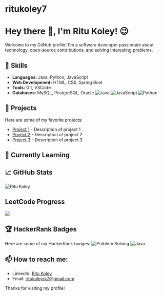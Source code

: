 # ritukoley7

# Hey there 👋, I'm Ritu Koley! 😉

Welcome to my GitHub profile! I'm a software developer passionate about technology, open-source contributions, and solving interesting problems. 

## 🌟 Skills
- **Languages:** Java, Python, JavaScript
- **Web Development:** HTML, CSS, Spring Boot
- **Tools:** Git, VSCode
- **Databases:** MySQL, PostgreSQL, Oracle
![Java](https://img.shields.io/badge/Java-ED8B00?style=for-the-badge&logo=java&logoColor=white)
![JavaScript](https://img.shields.io/badge/JavaScript-F7DF1E?style=for-the-badge&logo=javascript&logoColor=black)
![Python](https://img.shields.io/badge/Python-3776AB?style=for-the-badge&logo=python&logoColor=white)

## 🚀 Projects
Here are some of my favorite projects:

- [Project 1](https://github.com/username/project1) - Description of project 1
- [Project 2](https://github.com/username/project2) - Description of project 2
- [Project 3](https://github.com/username/project3) - Description of project 3

## 🎯 Currently Learning


## 📈 GitHub Stats
![Ritu Koley](https://github-readme-stats.vercel.app/api?username=username&show_icons=true&theme=radical)
## LeetCode Progress
![](https://leetcard.jacoblin.cool/Rii_7?ext=heatmap)
## 🏆 HackerRank Badges
Here are some of my HackerRank badges:
![Problem Solving](https://img.shields.io/badge/Problem%20Solving-Gold-brightgreen)
![Java](https://img.shields.io/badge/Java-Silver-blue)

## 📫 How to reach me:
- LinkedIn: [Ritu Koley]((https://www.linkedin.com/in/ritu-koley-73174120a/))
- Email: ritukoleyrk7@gmail.com

Thanks for visiting my profile!
